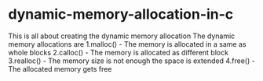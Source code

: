 # dynamic-memory-allocation-in-c
This is all about creating the dynamic memory allocation 
The dynamic memory allocations are 
1.malloc() - The memory is allocated in a same as whole blocks
2.calloc() - The memory is allocated as different block
3.realloc() - The memory size is not enough the space is extended
4.free() - The allocated memory gets free
